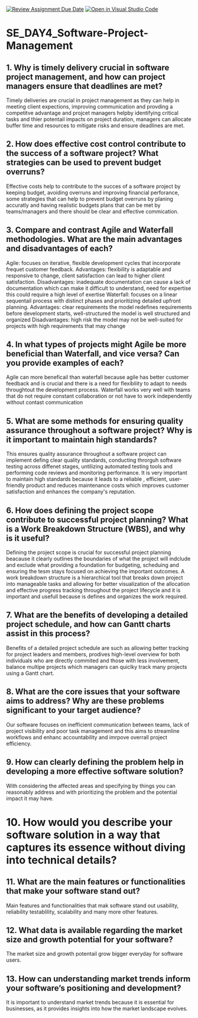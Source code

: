 [![Review Assignment Due Date](https://classroom.github.com/assets/deadline-readme-button-22041afd0340ce965d47ae6ef1cefeee28c7c493a6346c4f15d667ab976d596c.svg)](https://classroom.github.com/a/9pw6JKcu)
[![Open in Visual Studio Code](https://classroom.github.com/assets/open-in-vscode-2e0aaae1b6195c2367325f4f02e2d04e9abb55f0b24a779b69b11b9e10269abc.svg)](https://classroom.github.com/online_ide?assignment_repo_id=18540684&assignment_repo_type=AssignmentRepo)
# SE_DAY4_Software-Project-Management
## 1. Why is timely delivery crucial in software project management, and how can project managers ensure that deadlines are met?

Timely deliveries are crucial in project management as they can help in meeting client expections, improving communication and provding a competitve advantage and projcet managers helpby identifying critical tasks and thier potentail impacts on project duration, managers can allocate buffer time and resources to mitigate risks and ensure deadlines are met.

## 2. How does effective cost control contribute to the success of a software project? What strategies can be used to prevent budget overruns?

Effective costs help to contribute to the succes of a software project by keeping budget, avoiding overruns and improving financial perforance, some strategies that can help to prevent budget overruns  by planing accuratly and having realistic budgets plans that can be met by teams/managers and there should be clear and effective commication.

## 3. Compare and contrast Agile and Waterfall methodologies. What are the main advantages and disadvantages of each?

Agile: focuses on iterative, flexible development cycles that incorporate frequet customer feedback.
Advantages: flexibility is adaptable and responsive to change, client satisfaction can lead to higher client satisfaction.
Disadvantages: inadequate documentation can cause a lack of documentation which can make it difficult to understand, need for expertise this could require a high level of exertise
Waterfall: focuses on a linear sequentail process with distinct phases and prioritizing detailed upfront planning.
Advantages: clear requirements the model redefines requirements before development starts, well-structured the model is well structured and organized
Disadvantages: high risk the model may not be well-suited for projects with high requirements that may change

## 4. In what types of projects might Agile be more beneficial than Waterfall, and vice versa? Can you provide examples of each?
Agile can more beneficail than waterfall because agile has better customer feedback and is crucial and there is a need for flexibliity to adapt to needs throughtout the development process. Waterfall works very well with teams that do not require constant collaboration or not have to work independently without contast communication

## 5. What are some methods for ensuring quality assurance throughout a software project? Why is it important to maintain high standards?

This ensures quality assurance throughout a software project can implement defing clear quality standards, conducting throrguh software testing across diffenet stages, untilizing automated testing tools and performing code reviews and monitoring performance. It is very important to maintain high standards because it leads to a reliable , efficient, user-friendly product and reduces maintenance costs which improves customer satisfaction and enhances the company's reputation.

## 6. How does defining the project scope contribute to successful project planning? What is a Work Breakdown Structure (WBS), and why is it useful?

Defining the project scope is crucial for successful project planning beacause it clearly outlines the boundaries of what the project will indclude and exclude what providing a foundation for budgeting, scheduing and ensuring the tesm stays focused on achieving the important outcomes. A work breakdown structure is a hierarchical tool that breaks down  project into manageable tasks and allowing for better visualization of the allocation and effective progress tracking throughout the project lifecycle and it is important and usefull because is defines and organizes the work required.

## 7. What are the benefits of developing a detailed project schedule, and how can Gantt charts assist in this process?

Benefits of a detailed project schedule are such as allowing better tracking for project leaders and members, prodives high-level overview for both individuals who are directly commited and those with less involvement, balance multipe projects which managers can quiclky track many projects using a Gantt chart.

## 8. What are the core issues that your software aims to address? Why are these problems significant to your target audience?
Our software focuses on inefficient communication between teams, lack of project visibility and poor task management and this aims to streamline workflows and enhanc accountability and imrpove overrall project efficiency.

## 9. How can clearly defining the problem help in developing a more effective software solution?

With considering the affected areas and specifying by things you can reasonably address and with prioritizing the problem and the potential impact it may have.

# 10. How would you describe your software solution in a way that captures its essence without diving into technical details?

## 11. What are the main features or functionalities that make your software stand out?

Main features and functionalities that mak software stand out usability, reliability testablility, scalability and many more other features.

## 12. What data is available regarding the market size and growth potential for your software?

The market size and growth potentail grow bigger everyday for software users.

## 13. How can understanding market trends inform your software’s positioning and development?
It is important to understand market trends because it is essential for businesses, as it provides insights into how the market landscape evolves.
